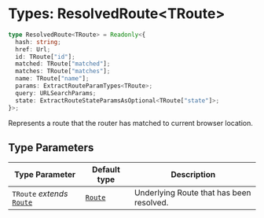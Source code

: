 # Types: ResolvedRoute\<TRoute\>

```ts
type ResolvedRoute<TRoute> = Readonly<{
  hash: string;
  href: Url;
  id: TRoute["id"];
  matched: TRoute["matched"];
  matches: TRoute["matches"];
  name: TRoute["name"];
  params: ExtractRouteParamTypes<TRoute>;
  query: URLSearchParams;
  state: ExtractRouteStateParamsAsOptional<TRoute["state"]>;
}>;
```

Represents a route that the router has matched to current browser location.

## Type Parameters

| Type Parameter | Default type | Description |
| ------ | ------ | ------ |
| `TRoute` *extends* [`Route`](Route.md) | [`Route`](Route.md) | Underlying Route that has been resolved. |
